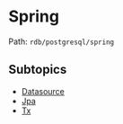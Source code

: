 # Spring

Path: `rdb/postgresql/spring`

## Subtopics
- [Datasource](./datasource/README.md)
- [Jpa](./jpa/README.md)
- [Tx](./tx/README.md)
